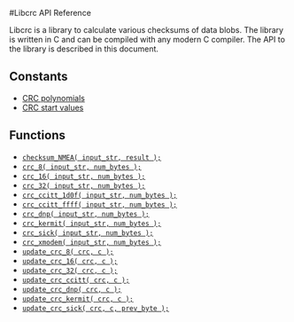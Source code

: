 #Libcrc API Reference

Libcrc is a library to calculate various checksums of data blobs. The library is written in C
and can be compiled with any modern C compiler. The API to the library is described in this document.

## Constants

* [CRC polynomials](doc/CRC_POLY.md)
* [CRC start values](doc/CRC_START.md)

## Functions

* [`checksum_NMEA( input_str, result );`](doc/checksum_NMEA.md)
* [`crc_8( input_str, num_bytes );`](doc/crc_8.md)
* [`crc_16( input_str, num_bytes );`](doc/crc_16.md)
* [`crc_32( input_str, num_bytes );`](doc/crc_32.md)
* [`crc_ccitt_1d0f( input_str, num_bytes );`](doc/crc_ccitt_1d0f.md)
* [`crc_ccitt_ffff( input_str, num_bytes );`](doc/crc_ccitt_ffff.md)
* [`crc_dnp( input_str, num_bytes );`](doc/crc_dnp.md)
* [`crc_kermit( input_str, num_bytes );`](doc/crc_kermit.md)
* [`crc_sick( input_str, num_bytes );`](doc/crc_sick.md)
* [`crc_xmodem( input_str, num_bytes );`](doc/crc_xmodem.md)
* [`update_crc_8( crc, c );`](doc/update_crc_8.md)
* [`update_crc_16( crc, c );`](doc/update_crc_16.md)
* [`update_crc_32( crc, c );`](doc/update_crc_32.md)
* [`update_crc_ccitt( crc, c );`](doc/update_crc_ccitt.md)
* [`update_crc_dnp( crc, c );`](doc/update_crc_dnp.md)
* [`update_crc_kermit( crc, c );`](doc/update_crc_kermit.md)
* [`update_crc_sick( crc, c, prev_byte );`](doc/update_src_sick.md)
